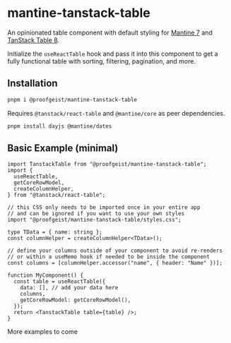 # mantine-tanstack-table

An opinionated table component with default styling for [Mantine 7](https://mantine.dev/) and [TanStack Table 8](https://tanstack.com/table/v8).

Initialize the `useReactTable` hook and pass it into this component to get a fully functional table with sorting, filtering, pagination, and more.

## Installation

```bash
pnpm i @proofgeist/mantine-tanstack-table
```

Requires `@tanstack/react-table` and `@mantine/core` as peer dependencies.

```bash
pnpm install dayjs @mantine/dates
```

## Basic Example (minimal)

```tsx
import TanstackTable from "@proofgeist/mantine-tanstack-table";
import {
  useReactTable,
  getCoreRowModel,
  createColumnHelper,
} from "@tanstack/react-table";

// this CSS only needs to be imported once in your entire app
// and can be ignored if you want to use your own styles
import "@proofgeist/mantine-tanstack-table/styles.css";

type TData = { name: string };
const columnHelper = createColumnHelper<TData>();

// define your columns outside of your component to avoid re-renders
// or within a useMemo hook if needed to be inside the component
const columns = [columnHelper.accessor("name", { header: "Name" })];

function MyComponent() {
  const table = useReactTable({
    data: [], // add your data here
    columns,
    getCoreRowModel: getCoreRowModel(),
  });
  return <TanstackTable table={table} />;
}
```

More examples to come
